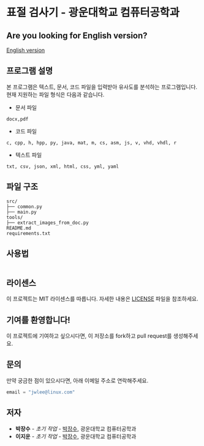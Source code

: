 # 표절 검사기 - 광운대학교 컴퓨터공학과

## Are you looking for English version?
[English version](README.md)

## 프로그램 설명
본 프로그램은 텍스트, 문서, 코드 파일을 입력받아 유사도를 분석하는 프로그램입니다.
현재 지원하는 파일 형식은 다음과 같습니다.

- 문서 파일
```text
docx,pdf
```
- 코드 파일
```text
c, cpp, h, hpp, py, java, mat, m, cs, asm, js, v, vhd, vhdl, r
```
- 텍스트 파일
```text
txt, csv, json, xml, html, css, yml, yaml
```

## 파일 구조
```text
src/
├── common.py
├── main.py
tools/
├── extract_images_from_doc.py
README.md
requirements.txt
```

## 사용법
```bash
```

## 라이센스
이 프로젝트는 MIT 라이센스를 따릅니다. 자세한 내용은 [LICENSE](LICENSE) 파일을 참조하세요.

## 기여를 환영합니다!
이 프로젝트에 기여하고 싶으시다면, 이 저장소를 fork하고 pull request를 생성해주세요.

## 문의
만약 궁금한 점이 있으시다면, 아래 이메일 주소로 연락해주세요.
```python
email = "jwlee@linux.com"
```

## 저자
- **박장수** - *초기 작업* - [박장수](github.com/jangsoopark), 광운대학교 컴퓨터공학과
- **이지운** - *초기 작업* - [박장수](github.com/metr0jw), 광운대학교 컴퓨터공학과
